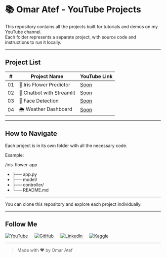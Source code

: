 # 📚 Omar Atef - YouTube Projects

This repository contains all the projects built for tutorials and demos on my YouTube channel.  
Each folder represents a separate project, with source code and instructions to run it locally.

---

## Project List

| #   | Project Name              | YouTube Link                          |
|-----|---------------------------|----------------------------------------|
| 01  | 🌸 Iris Flower Predictor  | [Soon]() |
| 02  | 🤖 Chatbot with Streamlit | [Soon]() |
| 03  | 🎥 Face Detection         | [Soon]() |
| 04  | 🌦 Weather Dashboard       | [Soon]() |

---

## How to Navigate

Each project is in its own folder with all the necessary code.

Example:

/iris-flower-app
- ├── app.py
- ├── model/
- ├── controller/
- └── README.md
---
You can clone this repository and explore each project individually.

---


## Follow Me

<p align="left">
  <a href="https://www.youtube.com/@omaratef2278" target="_blank">
    <img src="https://img.icons8.com/ios-filled/30/ffffff/youtube-play.png" alt="YouTube"/>
  </a>
  &emsp;
  <a href="https://github.com/o2204" target="_blank">
    <img src="https://img.icons8.com/ios-glyphs/30/ffffff/github.png" alt="GitHub"/>
  </a>
  &emsp;
  <a href="https://www.linkedin.com/in/o2204" target="_blank">
    <img src="https://img.icons8.com/ios-filled/30/ffffff/linkedin.png" alt="LinkedIn"/>
  </a>
  &emsp;
  <a href="https://www.kaggle.com/omaratef200" target="_blank">
    <img src="https://img.icons8.com/windows/30/ffffff/kaggle.png" alt="Kaggle"/>
  </a>
</p>

---

> Made with ❤ by Omar Atef
